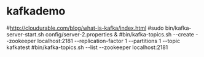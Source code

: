 # kafkademo
#http://cloudurable.com/blog/what-is-kafka/index.html
#sudo bin/kafka-server-start.sh config/server-2.properties &
#bin/kafka-topics.sh --create --zookeeper localhost:2181 --replication-factor 1 --partitions 1 --topic kafkatest
#bin/kafka-topics.sh --list --zookeeper localhost:2181
